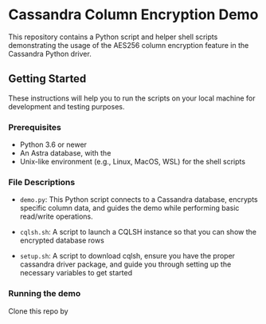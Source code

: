 # Cassandra Column Encryption Demo

This repository contains a Python script and helper shell scripts demonstrating the usage of the AES256 column encryption feature in the Cassandra Python driver. 

## Getting Started

These instructions will help you to run the scripts on your local machine for development and testing purposes.

### Prerequisites

- Python 3.6 or newer
- An Astra database, with the 
- Unix-like environment (e.g., Linux, MacOS, WSL) for the shell scripts

### File Descriptions

- `demo.py`: This Python script connects to a Cassandra database, encrypts specific column data, and guides the demo while performing basic read/write operations. 

- `cqlsh.sh`: A script to launch a CQLSH instance so that you can show the encrypted database rows

- `setup.sh`: A script to download cqlsh, ensure you have the proper cassandra driver package, and guide you through setting up the necessary variables to get started

### Running the demo

Clone this repo by
